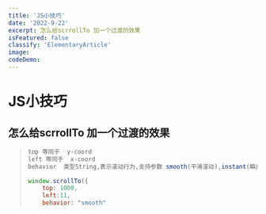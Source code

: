 ```yaml
---
title: 'JS小技巧'
date: '2022-9-22'
excerpt: 怎么给scrrollTo 加一个过渡的效果
isFeatured: false
classify: 'ElementaryArticle'
image: 
codeDemo: 
---
```


# JS小技巧

## 怎么给scrrollTo 加一个过渡的效果

> ```js
> top 等同于  y-coord
> left 等同于  x-coord
> behavior  类型String,表示滚动行为,支持参数 smooth(平滑滚动),instant(瞬间滚动),默认值auto,实测效果等同于instant
> 
> window.scrollTo({ 
>     top: 1000, 
>     left:11,
>     behavior: "smooth" 
> 
> ```